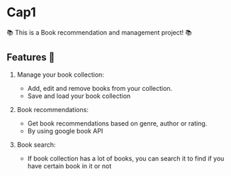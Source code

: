 # Cap1

📚 This is a Book recommendation and management project! 📚 


## Features 🦦

1. Manage your book collection:
    - Add, edit and remove books from your collection.
    - Save and load your book collection


2. Book recommendations:
    - Get book recommendations based on genre, author or rating.
    - By using google book API


3. Book search:
    - If book collection has a lot of books, you can search it to find if you have certain book in it or not


